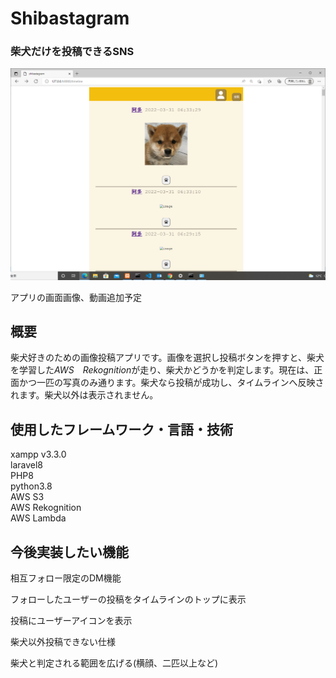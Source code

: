 # Shibastagram



### **柴犬だけ**を投稿できるSNS
  
![This is an image](./image/shibastagram.png)

アプリの画面画像、動画追加予定



## 概要  
柴犬好きのための画像投稿アプリです。画像を選択し投稿ボタンを押すと、柴犬を学習した*AWS　Rekognition*が走り、柴犬かどうかを判定します。現在は、正面かつ一匹の写真のみ通ります。柴犬なら投稿が成功し、タイムラインへ反映されます。柴犬以外は表示されません。

## 使用したフレームワーク・言語・技術　
xampp v3.3.0  
laravel8  
PHP8  
python3.8  
AWS S3  
AWS Rekognition  
AWS Lambda  

## 今後実装したい機能　　
相互フォロー限定のDM機能　　

フォローしたユーザーの投稿をタイムラインのトップに表示　　

投稿にユーザーアイコンを表示　　

柴犬以外投稿できない仕様

柴犬と判定される範囲を広げる(横顔、二匹以上など)

